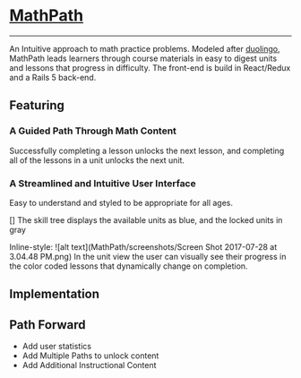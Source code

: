 # [MathPath](https://math-path.herokuapp.com)
---------
An Intuitive approach to math practice problems. Modeled after [duolingo](https://duolingo.com), MathPath leads learners through course materials in easy to digest units and lessons that progress in difficulty. The front-end is build in React/Redux and a Rails 5 back-end.

## Featuring

###  A Guided Path Through Math Content
Successfully completing a lesson unlocks the next lesson, and completing all of the lessons in a unit unlocks the next unit.

### A Streamlined and Intuitive User Interface
Easy to understand and styled to be appropriate for all ages.

[]
The skill tree displays the available units as blue, and the locked units in gray

Inline-style:
![alt text](MathPath/screenshots/Screen Shot 2017-07-28 at 3.04.48 PM.png)
In the unit view the user can visually see their progress in the color coded lessons that dynamically change on completion.

## Implementation


## Path Forward
* Add user statistics
* Add Multiple Paths to unlock content
* Add Additional Instructional Content
